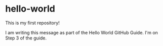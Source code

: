 # hello-world
This is my first repository!

I am writing this message as part of the Hello World GitHub Guide.
I'm on Step 3 of the guide.
